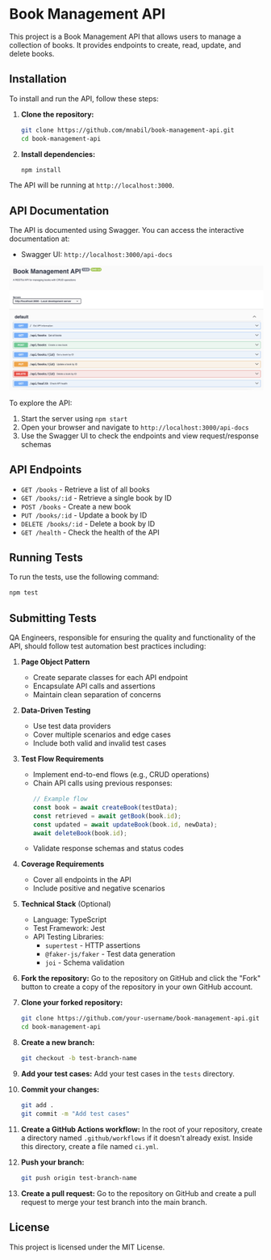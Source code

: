 # Book Management API

This project is a Book Management API that allows users to manage a collection of books. It provides endpoints to create, read, update, and delete books.

## Installation

To install and run the API, follow these steps:

1. **Clone the repository:**
    ```bash
    git clone https://github.com/mnabil/book-management-api.git
    cd book-management-api
    ```

2. **Install dependencies:**
    ```bash
    npm install
    ```

The API will be running at `http://localhost:3000`.

## API Documentation

The API is documented using Swagger. You can access the interactive documentation at:
- Swagger UI: `http://localhost:3000/api-docs`

![Alt text](/images/swagger.png?raw=true "Swagger UI")

To explore the API:
1. Start the server using `npm start`
2. Open your browser and navigate to `http://localhost:3000/api-docs`
3. Use the Swagger UI to check the endpoints and view request/response schemas

## API Endpoints

- `GET /books` - Retrieve a list of all books
- `GET /books/:id` - Retrieve a single book by ID
- `POST /books` - Create a new book
- `PUT /books/:id` - Update a book by ID
- `DELETE /books/:id` - Delete a book by ID
- `GET /health` - Check the health of the API


## Running Tests

To run the tests, use the following command:
```bash
npm test
```

## Submitting Tests
QA Engineers, responsible for ensuring the quality and functionality of the API, should follow test automation best practices including:

1. **Page Object Pattern**
   - Create separate classes for each API endpoint
   - Encapsulate API calls and assertions
   - Maintain clean separation of concerns

2. **Data-Driven Testing**
   - Use test data providers
   - Cover multiple scenarios and edge cases
   - Include both valid and invalid test cases

3. **Test Flow Requirements**
   - Implement end-to-end flows (e.g., CRUD operations)
   - Chain API calls using previous responses:
     ```typescript
     // Example flow
     const book = await createBook(testData);
     const retrieved = await getBook(book.id);
     const updated = await updateBook(book.id, newData);
     await deleteBook(book.id);
     ```
   - Validate response schemas and status codes

4. **Coverage Requirements**
   - Cover all endpoints in the API
   - Include positive and negative scenarios

5. **Technical Stack** (Optional)
   - Language: TypeScript
   - Test Framework: Jest
   - API Testing Libraries:
     - `supertest` - HTTP assertions
     - `@faker-js/faker` - Test data generation
     - `joi` - Schema validation

1. **Fork the repository:**
    Go to the repository on GitHub and click the "Fork" button to create a copy of the repository in your own GitHub account.

2. **Clone your forked repository:**
    ```bash
    git clone https://github.com/your-username/book-management-api.git
    cd book-management-api
    ```

3. **Create a new branch:**
    ```bash
    git checkout -b test-branch-name
    ```

4. **Add your test cases:**
    Add your test cases in the `tests` directory.

5. **Commit your changes:**
    ```bash
    git add .
    git commit -m "Add test cases"
    ```

6. **Create a GitHub Actions workflow:**
    In the root of your repository, create a directory named `.github/workflows` if it doesn't already exist. Inside this directory, create a file named `ci.yml`.
7. **Push your branch:**
    ```bash
    git push origin test-branch-name
    ```

8. **Create a pull request:**
    Go to the repository on GitHub and create a pull request to merge your test branch into the main branch.

## License

This project is licensed under the MIT License.
